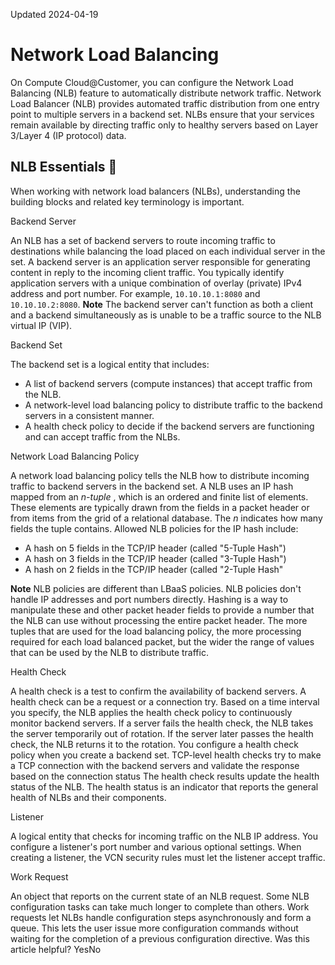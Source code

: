 Updated 2024-04-19
# Network Load Balancing
On Compute Cloud@Customer, you can configure the Network Load Balancing (NLB) feature to automatically distribute network traffic. 
Network Load Balancer (NLB) provides automated traffic distribution from one entry point to multiple servers in a backend set. NLBs ensure that your services remain available by directing traffic only to healthy servers based on Layer 3/Layer 4 (IP protocol) data.
## NLB Essentials 🔗 
When working with network load balancers (NLBs), understanding the building blocks and related key terminology is important. 

Backend Server
    
An NLB has a set of backend servers to route incoming traffic to destinations while balancing the load placed on each individual server in the set. 
A backend server is an application server responsible for generating content in reply to the incoming client traffic. You typically identify application servers with a unique combination of overlay (private) IPv4 address and port number. For example, `10.10.10.1:8080` and `10.10.10.2:8080`.
**Note** The backend server can't function as both a client and a backend simultaneously as is unable to be a traffic source to the NLB virtual IP (VIP).  

Backend Set
    
The backend set is a logical entity that includes:
  * A list of backend servers (compute instances) that accept traffic from the NLB.
  * A network-level load balancing policy to distribute traffic to the backend servers in a consistent manner.
  * A health check policy to decide if the backend servers are functioning and can accept traffic from the NLBs.



Network Load Balancing Policy
    
A network load balancing policy tells the NLB how to distribute incoming traffic to backend servers in the backend set.
A NLB uses an IP hash mapped from an _n-tuple_ , which is an ordered and finite list of elements. These elements are typically drawn from the fields in a packet header or from items from the grid of a relational database. The _n_ indicates how many fields the tuple contains.
Allowed NLB policies for the IP hash include:
  * A hash on 5 fields in the TCP/IP header (called "5-Tuple Hash")
  * A hash on 3 fields in the TCP/IP header (called "3-Tuple Hash")
  * A hash on 2 fields in the TCP/IP header (called "2-Tuple Hash"


**Note** NLB policies are different than LBaaS policies. NLB policies don't handle IP addresses and port numbers directly. Hashing is a way to manipulate these and other packet header fields to provide a number that the NLB can use without processing the entire packet header. The more tuples that are used for the load balancing policy, the more processing required for each load balanced packet, but the wider the range of values that can be used by the NLB to distribute traffic. 

Health Check
    
A health check is a test to confirm the availability of backend servers. A health check can be a request or a connection try. Based on a time interval you specify, the NLB applies the health check policy to continuously monitor backend servers. If a server fails the health check, the NLB takes the server temporarily out of rotation. If the server later passes the health check, the NLB returns it to the rotation.
You configure a health check policy when you create a backend set. TCP-level health checks try to make a TCP connection with the backend servers and validate the response based on the connection status
The health check results update the health status of the NLB. The health status is an indicator that reports the general health of NLBs and their components.  

Listener
    
A logical entity that checks for incoming traffic on the NLB IP address. You configure a listener's port number and various optional settings. When creating a listener, the VCN security rules must let the listener accept traffic.  

Work Request
    
An object that reports on the current state of an NLB request. Some NLB configuration tasks can take much longer to complete than others. Work requests let NLBs handle configuration steps asynchronously and form a queue. This lets the user issue more configuration commands without waiting for the completion of a previous configuration directive. 
Was this article helpful?
YesNo

